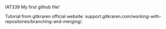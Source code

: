 IAT339
My first github file!

Tutorial from gitkraren official website: support.gitkraren.com/working-with-repositories/branching-and-merging/.

